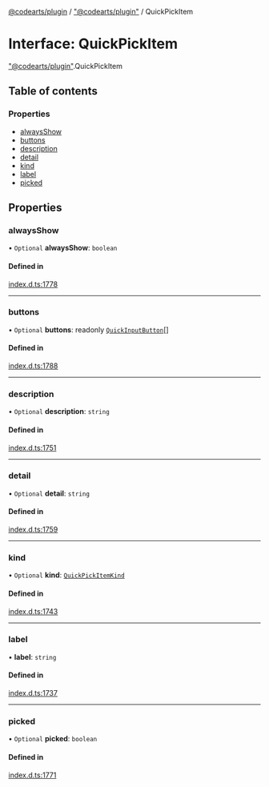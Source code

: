 [@codearts/plugin](../README.md) / ["@codearts/plugin"](../modules/_codearts_plugin_.md) / QuickPickItem

# Interface: QuickPickItem

["@codearts/plugin"](../modules/_codearts_plugin_.md).QuickPickItem

## Table of contents

### Properties

- [alwaysShow](codearts_plugin_.QuickPickItem.md#alwaysshow)
- [buttons](codearts_plugin_.QuickPickItem.md#buttons)
- [description](codearts_plugin_.QuickPickItem.md#description)
- [detail](codearts_plugin_.QuickPickItem.md#detail)
- [kind](codearts_plugin_.QuickPickItem.md#kind)
- [label](codearts_plugin_.QuickPickItem.md#label)
- [picked](codearts_plugin_.QuickPickItem.md#picked)

## Properties

### alwaysShow

• `Optional` **alwaysShow**: `boolean`

#### Defined in

[index.d.ts:1778](https://github.com/huaweicloud/cloudide-plugin-api/blob/3b0eee8/index.d.ts#L1778)

___

### buttons

• `Optional` **buttons**: readonly [`QuickInputButton`](codearts_plugin_.QuickInputButton.md)[]

#### Defined in

[index.d.ts:1788](https://github.com/huaweicloud/cloudide-plugin-api/blob/3b0eee8/index.d.ts#L1788)

___

### description

• `Optional` **description**: `string`

#### Defined in

[index.d.ts:1751](https://github.com/huaweicloud/cloudide-plugin-api/blob/3b0eee8/index.d.ts#L1751)

___

### detail

• `Optional` **detail**: `string`

#### Defined in

[index.d.ts:1759](https://github.com/huaweicloud/cloudide-plugin-api/blob/3b0eee8/index.d.ts#L1759)

___

### kind

• `Optional` **kind**: [`QuickPickItemKind`](../enums/codearts_plugin_.QuickPickItemKind.md)

#### Defined in

[index.d.ts:1743](https://github.com/huaweicloud/cloudide-plugin-api/blob/3b0eee8/index.d.ts#L1743)

___

### label

• **label**: `string`

#### Defined in

[index.d.ts:1737](https://github.com/huaweicloud/cloudide-plugin-api/blob/3b0eee8/index.d.ts#L1737)

___

### picked

• `Optional` **picked**: `boolean`

#### Defined in

[index.d.ts:1771](https://github.com/huaweicloud/cloudide-plugin-api/blob/3b0eee8/index.d.ts#L1771)
